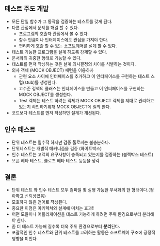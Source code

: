 ## 테스트 주도 개발

* 모든 단일 함수가 그 동작을 검증하는 테스트를 갖게 된다.
* 다른 관점에서 문제를 해결 할 수 있다.
  * 프로그램의 호출자 관점에서 볼 수 있다.
  * 함수 만큼이나 인터페이스에도 관심을 가져야 한다.
  * 편리하게 호출 할 수 있는 소프트웨어를 설계 할 수 있다.
* 테스트 가능한 프로그램을 설계 하도록 강제할 수 있다.
* 문서화의 귀중한 형태로 기능할 수 있다.
* 테스트를 먼저 작성하는 것은 설계 의사결정의 차이를 식별하는 것이다.
* 의사 객체 (MOCK OBJECT) 패턴을 이용하자
  * 관련 요소 사이에 인터페이스를 추가하고 이 인터페이스를 구현하는 테스트 스텁(stub)를 생성한다.
  * 고수준 정책의 클래스는 인터페이스를 만들고 이 인터페이스를 구현하는 MOCK OBJECT를 생성한다.
  * Test 객체는 테스트 하려는 객체가 MOCK OBJECT 객체를 제대로 관리하고 있는지 확인하기위해 MOCK OBJECT에 질의 한다.
* 코드보다 테스트를 먼저 작성하면 설계가 개선된다.



## 인수 테스트

* 단위 테스트는 필수적 하지만 검증 툴로써는 불충분하다.
* 단위테스트는 개별적 메커니즘을 검증 (화이트박스)
* 인수 테스트는 고객의 요구사항이 충족되고 있는지를 검증하는 (블랙박스 테스트)
* 오픈 베타 테스트, 클로즈 베타 테스트 등등을 생각



## 결론

* 단위 테스트 와 인수 테스트 모두 컴파일 및 실행 가능한 무서화의 한 형태이다.(정확하고 신뢰성있음)
* 모호하지 않은 언어로 작성된다.
* 중요한 이점은 아키텍쳐와 설계에 미치는 효과!!
* 어떤 모듈이나 어플리케이션을 테스트 가능하게 하려면 주위 환경으로부터 분리해야 한다.
* 좀 더 테스트 가능해 질수록 더욱 주위 환경으로부터 **분리**된다.
* 포괄적인 인수 테스트와 단위 테스트를 고려하는 활동은 소프트웨어 구조에 긍정적 영향을 미친다.

